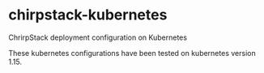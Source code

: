 # chirpstack-kubernetes
ChrirpStack deployment configuration on Kubernetes

These kubernetes configurations have been tested on kubernetes version 1.15.
